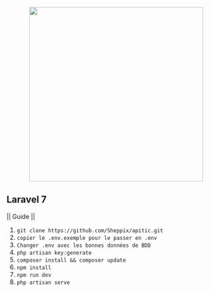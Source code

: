 <p align="center"><img src="https://www.alloweb.org/annuaire-startups/wp-content/uploads/2018/02/apitic.jpg" width="400"></p>

## Laravel 7

|| Guide ||

1. `git clone https://github.com/Sheppix/apitic.git`
2. `copier le .env.exemple pour le passer en .env`
3. `Changer .env avec les bonnes données de BDD`
4. `php artisan key:generate`
5. `composer install && composer update`
6. `npm install`
7. `npm run dev`
8. `php artisan serve`

